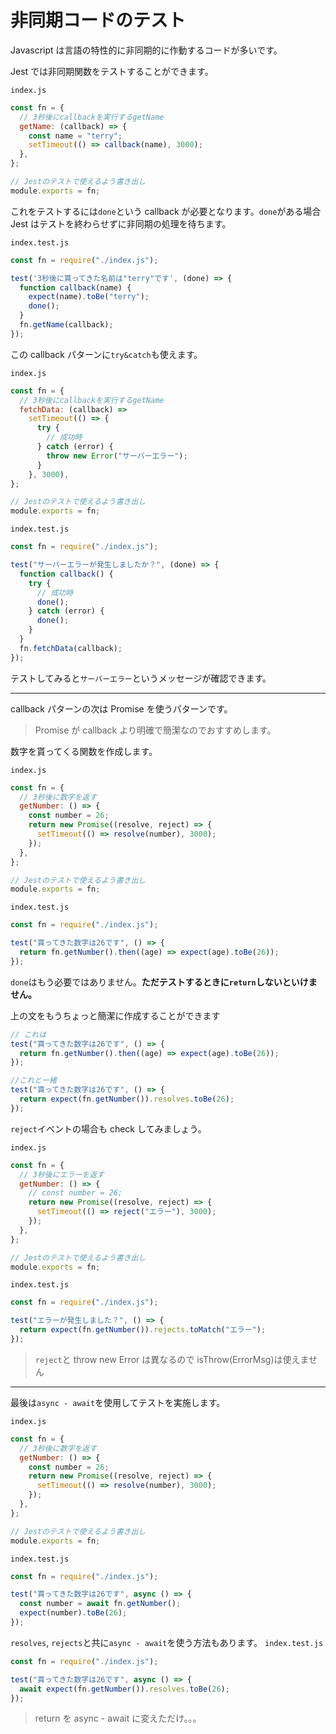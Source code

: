 # 非同期コードのテスト

Javascript は言語の特性的に非同期的に作動するコードが多いです。

Jest では非同期関数をテストすることができます。

`index.js`

```javascript
const fn = {
  // 3秒後にcallbackを実行するgetName
  getName: (callback) => {
    const name = "terry";
    setTimeout(() => callback(name), 3000);
  },
};

// Jestのテストで使えるよう書き出し
module.exports = fn;
```

これをテストするには`done`という callback が必要となります。`done`がある場合 Jest はテストを終わらせずに非同期の処理を待ちます。

`index.test.js`

```javascript
const fn = require("./index.js");

test('3秒後に貰ってきた名前は"terry"です', (done) => {
  function callback(name) {
    expect(name).toBe("terry");
    done();
  }
  fn.getName(callback);
});
```

この callback パターンに`try&catch`も使えます。

`index.js`

```javascript
const fn = {
  // 3秒後にcallbackを実行するgetName
  fetchData: (callback) =>
    setTimeout(() => {
      try {
        // 成功時
      } catch (error) {
        throw new Error("サーバーエラー");
      }
    }, 3000),
};

// Jestのテストで使えるよう書き出し
module.exports = fn;
```

`index.test.js`

```javascript
const fn = require("./index.js");

test("サーバーエラーが発生しましたか？", (done) => {
  function callback() {
    try {
      // 成功時
      done();
    } catch (error) {
      done();
    }
  }
  fn.fetchData(callback);
});
```

テストしてみると`サーバーエラー`というメッセージが確認できます。

---

callback パターンの次は Promise を使うパターンです。

> Promise が callback より明確で簡潔なのでおすすめします。

数字を貰ってくる関数を作成します。

`index.js`

```javascript
const fn = {
  // 3秒後に数字を返す
  getNumber: () => {
    const number = 26;
    return new Promise((resolve, reject) => {
      setTimeout(() => resolve(number), 3000);
    });
  },
};

// Jestのテストで使えるよう書き出し
module.exports = fn;
```

`index.test.js`

```javascript
const fn = require("./index.js");

test("貰ってきた数字は26です", () => {
  return fn.getNumber().then((age) => expect(age).toBe(26));
});
```

`done`はもう必要ではありません。**ただテストするときに`return`しないといけません。**

上の文をもうちょっと簡潔に作成することができます

```javascript
// これは
test("貰ってきた数字は26です", () => {
  return fn.getNumber().then((age) => expect(age).toBe(26));
});

//これと一緒
test("貰ってきた数字は26です", () => {
  return expect(fn.getNumber()).resolves.toBe(26);
});
```

`reject`イベントの場合も check してみましょう。

`index.js`

```javascript
const fn = {
  // 3秒後にエラーを返す
  getNumber: () => {
    // const number = 26;
    return new Promise((resolve, reject) => {
      setTimeout(() => reject("エラー"), 3000);
    });
  },
};

// Jestのテストで使えるよう書き出し
module.exports = fn;
```

`index.test.js`

```javascript
const fn = require("./index.js");

test("エラーが発生しました？", () => {
  return expect(fn.getNumber()).rejects.toMatch("エラー");
});
```

> `reject`と throw new Error は異なるので isThrow(ErrorMsg)は使えません

---

最後は`async - await`を使用してテストを実施します。

`index.js`

```javascript
const fn = {
  // 3秒後に数字を返す
  getNumber: () => {
    const number = 26;
    return new Promise((resolve, reject) => {
      setTimeout(() => resolve(number), 3000);
    });
  },
};

// Jestのテストで使えるよう書き出し
module.exports = fn;
```

`index.test.js`

```javascript
const fn = require("./index.js");

test("貰ってきた数字は26です", async () => {
  const number = await fn.getNumber();
  expect(number).toBe(26);
});
```

`resolves`, `rejects`と共に`async - await`を使う方法もあります。
`index.test.js`

```javascript
const fn = require("./index.js");

test("貰ってきた数字は26です", async () => {
  await expect(fn.getNumber()).resolves.toBe(26);
});
```

> return を async - await に変えただけ。。。
